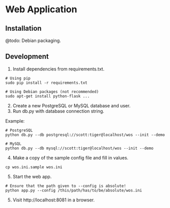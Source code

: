# Web Application

## Installation

@todo: Debian packaging.

## Development

1. Install dependencies from requirements.txt.

```
# Using pip
sudo pip install -r requirements.txt
```

```
# Using Debian packages (not recommended)
sudo apt-get install python-flask ...
```

2. Create a new PostgreSQL or MySQL database and user.
3. Run db.py with database connection string.

Example:

```
# PostgreSQL
python db.py --db postgresql://scott:tiger@localhost/wos --init --demo

# MySQL
python db.py --db mysql://scott:tiger@localhost/wos --init --demo
```

4. Make a copy of the sample config file and fill in values.

```
cp wos.ini.sample wos.ini
```

5. Start the web app.

```
# Ensure that the path given to --config is absolute!
python app.py --config /this/path/has/to/be/absolute/wos.ini
```

5. Visit http://localhost:8081 in a browser.
